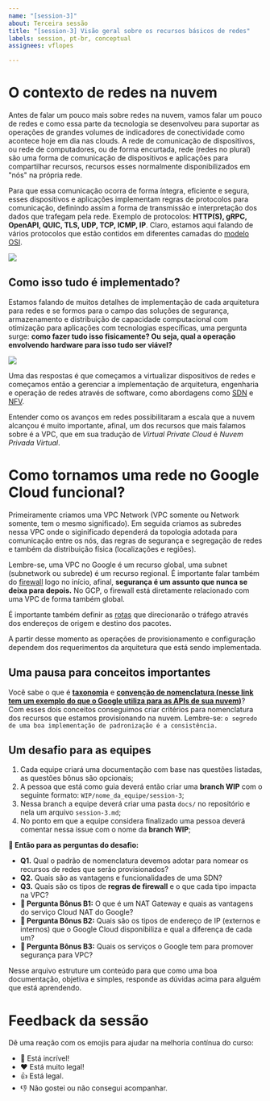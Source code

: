 ```yaml
---
name: "[session-3]"
about: Terceira sessão
title: "[session-3] Visão geral sobre os recursos básicos de redes"
labels: session, pt-br, conceptual
assignees: vflopes

---
```


# O contexto de redes na nuvem

Antes de falar um pouco mais sobre redes na nuvem, vamos falar um pouco de redes e como essa parte da tecnologia se desenvolveu para suportar as operações de grandes volumes de indicadores de conectividade como acontece hoje em dia nas clouds. A rede de comunicação de dispositivos, ou rede de computadores, ou de forma encurtada, rede (redes no plural) são uma forma de comunicação de dispositivos e aplicações para compartilhar recursos, recursos esses normalmente disponibilizados em "nós" na própria rede.

Para que essa comunicação ocorra de forma íntegra, eficiente e segura, esses dispositivos e aplicações implementam regras de protocolos para comunicação, definindo assim a forma de transmissão e interpretação dos dados que trafegam pela rede. Exemplo de protocolos: **HTTP(S), gRPC, OpenAPI, QUIC, TLS, UDP, TCP, ICMP, IP**. Claro, estamos aqui falando de vários protocolos que estão contidos em diferentes camadas do [modelo OSI](https://pt.wikipedia.org/wiki/Modelo_OSI).

<img src="https://infosys.beckhoff.com/content/1033/tf6310_tc3_tcpip/Images/png/84433547__en-US__Web.png" />

## Como isso tudo é implementado?

Estamos falando de muitos detalhes de implementação de cada arquitetura para redes e se formos para o campo das soluções de segurança, armazenamento e distribuição de capacidade computacional com otimização para aplicações com tecnologias específicas, uma pergunta surge: **como fazer tudo isso fisicamente? Ou seja, qual a operação envolvendo hardware para isso tudo ser viável?**

<img src="https://www.researchgate.net/profile/A-U-Rehman/publication/332945839/figure/fig1/AS:756285154811907@1557323840303/Traditional-Hardware-based-Network-Appliances-Approach-Versus-NFV-Approach.png" />

Uma das respostas é que começamos a virtualizar dispositivos de redes e começamos então a gerenciar a implementação de arquitetura, engenharia e operação de redes através de software, como abordagens como [SDN](https://www.vmware.com/br/topics/glossary/content/software-defined-networking.html) e [NFV](https://www.vmware.com/br/topics/glossary/content/network-functions-virtualization-nfv.html).

Entender como os avanços em redes possibilitaram a escala que a nuvem alcançou é muito importante, afinal, um dos recursos que mais falamos sobre é a VPC, que em sua tradução de *Virtual Private Cloud* é *Nuvem Privada Virtual*.

# Como tornamos uma rede no Google Cloud funcional?

Primeiramente criamos uma VPC Network (VPC somente ou Network somente, tem o mesmo significado). Em seguida criamos as subredes nessa VPC onde o siginificado dependerá da topologia adotada para comunicação entre os nós, das regras de segurança e segregação de redes e também da distribuição física (localizações e regiões).

Lembre-se, uma VPC no Google é um recurso global, uma subnet (subnetwork ou subrede) é um recurso regional. É importante falar também do [firewall](https://cloud.google.com/vpc/docs/firewalls) logo no início, afinal, **segurança é um assunto que nunca se deixa para depois.** No GCP, o firewall está diretamente relacionado com uma VPC de forma também global.

É importante também definir as [rotas](https://cloud.google.com/vpc/docs/routes) que direcionarão o tráfego através dos endereços de origem e destino dos pacotes.

A partir desse momento as operações de provisionamento e configuração dependem dos requerimentos da arquitetura que está sendo implementada.

## Uma pausa para conceitos importantes

Você sabe o que é **[taxonomia](https://pt.wikipedia.org/wiki/Taxonomia_(geral))** e **[convenção de nomenclatura (nesse link tem um exemplo do que o Google utiliza para as APIs de sua nuvem)](https://cloud.google.com/apis/design/naming_convention?hl=pt)**? Com esses dois conceitos conseguimos criar critérios para nomenclatura dos recursos que estamos provisionando na nuvem. Lembre-se: `o segredo de uma boa implementação de padronização é a consistência.`

## Um desafio para as equipes

1. Cada equipe criará uma documentação com base nas questões listadas, as questões bônus são opcionais;
2. A pessoa que está como guia deverá então criar uma **branch WIP** com o seguinte formato: `WIP/nome_da_equipe/session-3`;
3. Nessa branch a equipe deverá criar uma pasta `docs/` no repositório e nela um arquivo `session-3.md`;
4. No ponto em que a equipe considera finalizado uma pessoa deverá comentar nessa issue com o nome da **branch WIP**;

**👾 Então para as perguntas do desafio:**

- **Q1.** Qual o padrão de nomenclatura devemos adotar para nomear os recursos de redes que serão provisionados?
- **Q2.** Quais são as vantagens e funcionalidades de uma SDN?
- **Q3.** Quais são os tipos de **regras de firewall** e o que cada tipo impacta na VPC?
- **🚀 Pergunta Bônus B1:** O que é um NAT Gateway e quais as vantagens do serviço Cloud NAT do Google?
- **🚀 Pergunta Bônus B2:** Quais são os tipos de endereço de IP (externos e internos) que o Google Cloud disponibiliza e qual a diferença de cada um?
- **🚀 Pergunta Bônus B3:** Quais os serviços o Google tem para promover segurança para VPC?

Nesse arquivo estruture um conteúdo para que como uma boa documentação, objetiva e simples, responde as dúvidas acima para alguém que está aprendendo.

# Feedback da sessão

Dê uma reação com os emojis para ajudar na melhoria contínua do curso: 

- 🎉 Está incrível!
- ❤️️ Está muito legal!
- 👍 Está legal.
- 👎 Não gostei ou não consegui acompanhar.